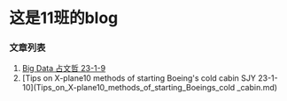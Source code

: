 # 这是11班的blog
### 文章列表
1. [Big Data 占文哲 23-1-9](Big_data.md)     
2. [Tips on X-plane10 methods of starting Boeing's cold cabin SJY 23-1-10](Tips_on_X-plane10_methods_of_starting_Boeings_cold _cabin.md)       

